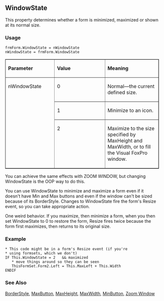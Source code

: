 ## WindowState

This property determines whether a form is minimized, maximized or shown at its normal size.

### Usage

```foxpro
frmForm.WindowState = nWindowState
nWindowState = frmForm.WindowState
```
<table border cellspacing=0 cellpadding=0 width=100%>
<tr>
  <td width=32% valign=top>
  <p><b>Parameter</b></p>
  </td>
  <td width=23% valign=top>
  <p><b>Value</b></p>
  </td>
  <td width=45% valign=top>
  <p><b>Meaning</b></p>
  </td>
 </tr>
<tr>
  <td width=32% rowspan=3 valign=top>
  <p>nWindowState</p>
  </td>
  <td width=23% valign=top>
  <p>0</p>
  </td>
  <td width=45% valign=top>
  <p>Normal&mdash;the current defined size.</p>
  </td>
 </tr>
<tr>
  <td width=33% valign=top>
  <p>1</p>
  </td>
  <td width=67% valign=top>
  <p>Minimize to an icon.</p>
  </td>
 </tr>
<tr>
  <td width=33% valign=top>
  <p>2</p>
  </td>
  <td width=67% valign=top>
  <p>Maximize to the size specified by MaxHeight and MaxWidth, or to fill the Visual FoxPro window.</p>
  </td>
 </tr>
</table>

You can achieve the same effects with ZOOM WINDOW, but changing WindowState is the OOP way to do this.

You can use WindowState to minimize and maximize a form even if it doesn't have Min and Max buttons and even if the window can't be sized because of its BorderStyle. Changes to WindowState fire the form's Resize event, so you can take appropriate action.

One weird behavior. If you maximize, then minimize a form, when you then set WindowState to 0 to restore the form, Resize fires twice because the form first maximizes, then returns to its original size.

### Example

```foxpro
* This code might be in a form's Resize event (if you're
* using formsets, which we don't)
IF This.WindowState = 2   && maximized
   * move things around so they can be seen
   ThisFormSet.Form2.Left = This.MaxLeft + This.Width
ENDIF
```
### See Also

[BorderStyle](s4g337.md), [MaxButton](s4g459.md), [MaxHeight](s4g377.md), [MaxWidth](s4g377.md), [MinButton](s4g459.md), [Zoom Window](s4g190.md)